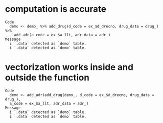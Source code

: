 # computation is accurate

    Code
      demo <- demo_ %>% add_drug(d_code = ex_$d_drecno, drug_data = drug_) %>%
        add_adr(a_code = ex_$a_llt, adr_data = adr_)
    Message
      i `.data` detected as `demo` table.
      i `.data` detected as `demo` table.

# vectorization works inside and outside the function

    Code
      demo <- add_adr(add_drug(demo_, d_code = ex_$d_drecno, drug_data = drug_),
      a_code = ex_$a_llt, adr_data = adr_)
    Message
      i `.data` detected as `demo` table.
      i `.data` detected as `demo` table.

